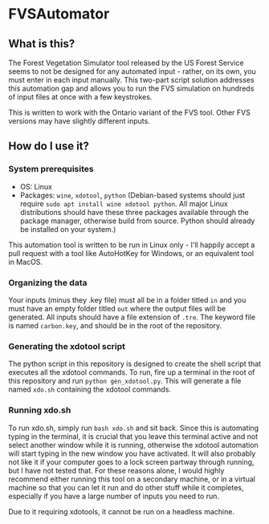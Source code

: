 # FVSAutomator

## What is this?

The Forest Vegetation Simulator tool released by the US Forest Service seems to not be designed for any automated input - rather, on its own, you must enter in each input manually. This two-part script solution addresses this automation gap and allows you to run the FVS simulation on hundreds of input files at once with a few keystrokes. 

This is written to work with the Ontario variant of the FVS tool. Other FVS versions may have slightly different inputs. 

## How do I use it?

### System prerequisites

* OS: Linux
* Packages: `wine`, `xdotool`, `python` (Debian-based systems should just require `sudo apt install wine xdotool python`. All major Linux distributions should have these three packages available through the package manager, otherwise build from source. Python should already be installed on your system.)

This automation tool is written to be run in Linux only - I'll happily accept a pull request with a tool like AutoHotKey for Windows, or an equivalent tool in MacOS. 

### Organizing the data

Your inputs (minus they .key file) must all be in a folder titled `in` and you must have an empty folder titled `out` where the output files will be generated. All inputs should have a file extension of `.tre`. The keyword file is named `carbon.key`, and should be in the root of the repository. 

### Generating the xdotool script

The python script in this repository is designed to create the shell script that executes all the xdotool commands. To run, fire up a terminal in the root of this repository and run `python gen_xdotool.py`. This will generate a file named `xdo.sh` containing the xdotool commands.

### Running xdo.sh

To run xdo.sh, simply run `bash xdo.sh` and sit back. Since this is automating typing in the terminal, it is crucial that you leave this terminal active and not select another window while it is running, otherwise the xdotool automation will start typing in the new window you have activated. It will also probably not like it if your computer goes to a lock screen partway through running, but I have not tested that.  For these reasons alone, I would highly recommend either running this tool on a secondary machine, or in a virtual machine so that you can let it run and do other stuff while it completes, especially if you have a large number of inputs you need to run. 

Due to it requiring xdotools, it cannot be run on a headless machine. 
